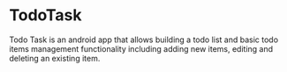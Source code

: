 # TodoTask
Todo Task is an android app that allows building a todo list and basic todo items management functionality including adding new items, editing and deleting an existing item.

